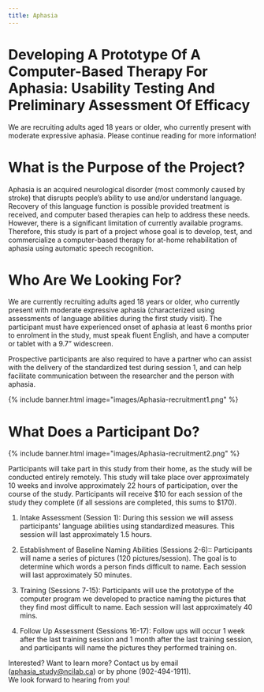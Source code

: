 ```yaml
---
title: Aphasia
---
```


# Developing A Prototype Of A Computer-Based Therapy For Aphasia: Usability Testing And Preliminary Assessment Of Efficacy
We are recruiting adults aged 18 years or older, who currently present with moderate expressive aphasia. Please continue reading for more information!

# What is the Purpose of the Project?
Aphasia is an acquired neurological disorder (most commonly caused by stroke) that disrupts people’s ability to use and/or understand language. Recovery of this language function is possible provided treatment is received, and computer based therapies can help to address these needs. However, there is a significant limitation of currently available programs. Therefore, this study is part of a project whose goal is to develop, test, and commercialize a computer-based therapy for at-home rehabilitation of aphasia using automatic speech recognition.

# Who Are We Looking For?
We are currently recruiting adults aged 18 years or older, who currently present with moderate expressive aphasia (characterized using assessments of language abilities during the first study visit). The participant must have experienced onset of aphasia at least 6 months prior to enrolment in the study, must speak fluent English, and have a computer or tablet with a 9.7” widescreen.

Prospective participants are also required to have a partner who can assist with the delivery of the standardized test during session 1, and can help facilitate communication between the researcher and the person with aphasia.

{% include banner.html image="images/Aphasia-recruitment1.png" %}

# What Does a Participant Do?
{% include banner.html image="images/Aphasia-recruitment2.png" %}

Participants will take part in this study from their home, as the study will be conducted entirely remotely. This study will take place over approximately 10 weeks and involve approximately 22 hours of participation, over the course of the study. Participants will receive $10 for each session of the study they complete (if all sessions are completed, this sums to $170). 


1. Intake Assessment (Session 1): During this session we will assess participants' language abilities using standardized measures. This session will last approximately 1.5 hours.

2. Establishment of Baseline Naming Abilities (Sessions 2-6):: Participants will name a series of pictures (120 pictures/session). The goal is to determine which words a person finds difficult to name. Each session will last approximately 50 minutes.

3. Training (Sessions 7-15): Participants will use the prototype of the computer program we developed to practice naming the pictures that they find most difficult to name. Each session will last approximately 40 mins.

4. Follow Up Assessment (Sessions 16-17): Follow ups will occur 1 week after the last training session and 1 month after the last training session, and participants will name the pictures they performed training on. 


Interested? Want to learn more? 
Contact us by email  (aphasia_study@ncilab.ca) or by phone (902-494-1911).  
We look forward to hearing from you!
